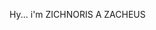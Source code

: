 Hy...
i'm ZICHNORIS A ZACHEUS

<!---
OfficialNOT9/OfficialNOT9 is a ✨ special ✨ repository because its `README.md` (this file) appears on your GitHub profile.
You can click the Preview link to take a look at your changes.
--->
